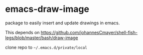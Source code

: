 # emacs-draw-image
package to easily insert and update drawings in emacs.

This depends on https://github.com/johannesCmayer/shell-fish-legs/blob/master/bash/draw-image

clone repo to `~/.emacs.d/private/local`

